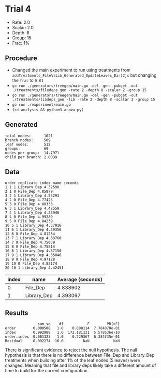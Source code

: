 # Trial 4

- Rate:   2.0
- Scalar: 2.0
- Depth:  8
- Group:  15
- Frac:   1%

## Procedure

- Changed the main experiment to run using treatments from `addTreatments_FileVsLib_Generated_UpdateLeaves_Dart2js` but changing the `frac` to `0.01`
- `go run ./generators/treegen/main.go -del -gen -pubget -out ./treatments/filedeps_gen -rate 2 -depth 8 -scalar 2 -group 15`
- `go run ./generators/treegen/main.go -del -gen -pubget -out ./treatments/libdeps_gen -lib -rate 2 -depth 8 -scalar 2 -group 15`
- `go run ./experiment/main.go`
- `(cd analysis && python3 anova.py)`

## Generated

```Plain
total nodes:      1021
branch nodes:     509
leaf nodes:       512
groups:           69
nodes per group:  14.7971
child per branch: 2.0039
```

## Data

```Plain
order replicate index name seconds
1 1 1 Library_Dep 4.32590
2 1 0 File_Dep 4.85879
3 2 1 Library_Dep 4.53293
4 2 0 File_Dep 4.77423
5 3 0 File_Dep 4.80333
6 3 1 Library_Dep 4.42559
7 4 1 Library_Dep 4.38946
8 4 0 File_Dep 4.99289
9 5 0 File_Dep 4.84239
10 5 1 Library_Dep 4.37916
11 6 1 Library_Dep 4.39356
12 6 0 File_Dep 4.81284
13 7 1 Library_Dep 4.33760
14 7 0 File_Dep 4.75039
15 8 0 File_Dep 4.75814
16 8 1 Library_Dep 4.37150
17 9 1 Library_Dep 4.35046
18 9 0 File_Dep 4.97128
19 10 0 File_Dep 4.82174
20 10 1 Library_Dep 4.42451
```

| index | name        | Average (seconds) |
|-------|-------------|-------------------|
| 0     | File_Dep    | 4.838602          |
| 1     | Library_Dep | 4.393067          |

## Results

```Plain
               sum_sq    df           F        PR(>F)
order        0.000508   1.0    0.088114  7.704070e-01
index        0.992988   1.0  172.181131  5.578636e-10
order:index  0.001323   1.0    0.229367  6.384735e-01
Residual     0.092274  16.0         NaN           NaN
```

There is significant evidence to reject the null hypothesis.
The null hypothesis is that there is no difference between File_Dep and Library_Dep treatments when building after 1% of the leaf nodes (5 leaves) were changed.
Meaning that file and library deps likely take a different amount of time to build for the current configuration.
